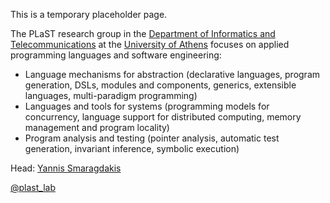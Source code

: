 This is a temporary placeholder page. 

The PLaST research group in the
[Department of Informatics and Telecommunications](http://www.di.uoa.gr)
at the [University of Athens](http://www.uoa.gr) focuses on applied programming languages and software
engineering:

* Language mechanisms for abstraction (declarative languages, program
  generation, DSLs, modules and components, generics, extensible
  languages, multi-paradigm programming)
* Languages and tools for systems (programming models for concurrency,
  language support for distributed computing, memory management and
  program locality)
* Program analysis and testing (pointer analysis, automatic test
  generation, invariant inference, symbolic execution)

Head: [Yannis Smaragdakis](https://yanniss.github.io/)

[@plast_lab](https://twitter.com/plast_lab)
